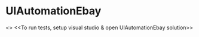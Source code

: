 # UIAutomationEbay
<<Added tests for Create account page>>
<<To run tests, setup visual studio & open UIAutomationEbay solution>>
